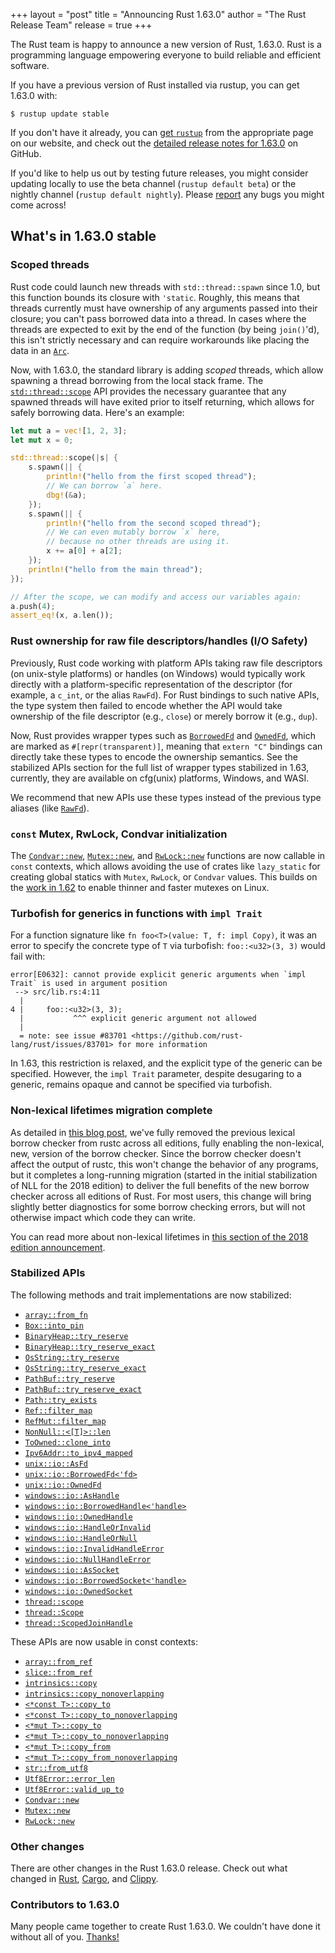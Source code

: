 +++
layout = "post"
title = "Announcing Rust 1.63.0"
author = "The Rust Release Team"
release = true
+++

The Rust team is happy to announce a new version of Rust, 1.63.0. Rust is a programming language
empowering everyone to build reliable and efficient software.

If you have a previous version of Rust installed via rustup, you can get 1.63.0 with:

```console
$ rustup update stable
```

If you don't have it already, you can [get `rustup`][install]
from the appropriate page on our website, and check out the
[detailed release notes for 1.63.0][notes] on GitHub.

If you'd like to help us out by testing future releases, you might consider updating locally to use
the beta channel (`rustup default beta`) or the nightly channel (`rustup default nightly`).
Please [report] any bugs you might come across!

[install]: https://www.rust-lang.org/install.html
[notes]: https://github.com/rust-lang/rust/blob/master/RELEASES.md#version-1630-2022-08-11
[report]: https://github.com/rust-lang/rust/issues/new/choose

## What's in 1.63.0 stable

### Scoped threads

Rust code could launch new threads with `std::thread::spawn` since 1.0, but this
function bounds its closure with `'static`. Roughly, this means that threads
currently must have ownership of any arguments passed into their closure; you
can't pass borrowed data into a thread. In cases where the threads are expected
to exit by the end of the function (by being `join()`'d), this isn't strictly
necessary and can require workarounds like placing the data in an [`Arc`].

Now, with 1.63.0, the standard library is adding *scoped* threads, which allow
spawning a thread borrowing from the local stack frame. The
[`std::thread::scope`] API provides the necessary guarantee that any spawned threads
will have exited prior to itself returning, which allows for safely borrowing
data. Here's an example:

```rust
let mut a = vec![1, 2, 3];
let mut x = 0;

std::thread::scope(|s| {
    s.spawn(|| {
        println!("hello from the first scoped thread");
        // We can borrow `a` here.
        dbg!(&a);
    });
    s.spawn(|| {
        println!("hello from the second scoped thread");
        // We can even mutably borrow `x` here,
        // because no other threads are using it.
        x += a[0] + a[2];
    });
    println!("hello from the main thread");
});

// After the scope, we can modify and access our variables again:
a.push(4);
assert_eq!(x, a.len());
```

[`std::thread::scope`]: https://doc.rust-lang.org/stable/std/thread/fn.scope.html
[`std::thread::spawn`]: https://doc.rust-lang.org/stable/std/thread/fn.spawn.html
[`Arc`]: https://doc.rust-lang.org/stable/std/sync/struct.Arc.html


### Rust ownership for raw file descriptors/handles (I/O Safety)

Previously, Rust code working with platform APIs taking raw file descriptors (on
unix-style platforms) or handles (on Windows) would typically work directly with
a platform-specific representation of the descriptor (for example, a `c_int`, or the alias `RawFd`).
For Rust bindings to such native APIs, the type system then failed to encode
whether the API would take ownership of the file descriptor (e.g., `close`) or
merely borrow it (e.g., `dup`).

Now, Rust provides wrapper types such as [`BorrowedFd`] and [`OwnedFd`], which are marked as
`#[repr(transparent)]`, meaning that `extern "C"` bindings can directly take
these types to encode the ownership semantics. See the stabilized APIs section
for the full list of wrapper types stabilized in 1.63, currently, they are
available on cfg(unix) platforms, Windows, and WASI.

We recommend that new APIs use these types instead of the previous type aliases
(like [`RawFd`]).

[`RawFd`]: https://doc.rust-lang.org/stable/std/os/unix/io/type.RawFd.html
[`BorrowedFd`]: https://doc.rust-lang.org/stable/std/os/unix/io/struct.BorrowedFd.html
[`OwnedFd`]: https://doc.rust-lang.org/stable/std/os/unix/io/struct.OwnedFd.html

### `const` Mutex, RwLock, Condvar initialization

The [`Condvar::new`], [`Mutex::new`], and [`RwLock::new`] functions are now
callable in `const` contexts, which allows avoiding the use of crates like
`lazy_static` for creating global statics with `Mutex`, `RwLock`, or `Condvar`
values. This builds on the [work in 1.62] to enable thinner and faster mutexes
on Linux.

[work in 1.62]: https://blog.rust-lang.org/2022/06/30/Rust-1.62.0.html#thinner-faster-mutexes-on-linux

### Turbofish for generics in functions with `impl Trait`

For a function signature like `fn foo<T>(value: T, f: impl Copy)`, it was an
error to specify the concrete type of `T` via turbofish: `foo::<u32>(3, 3)`
would fail with:

```text
error[E0632]: cannot provide explicit generic arguments when `impl Trait` is used in argument position
 --> src/lib.rs:4:11
  |
4 |     foo::<u32>(3, 3);
  |           ^^^ explicit generic argument not allowed
  |
  = note: see issue #83701 <https://github.com/rust-lang/rust/issues/83701> for more information
```

In 1.63, this restriction is relaxed, and the explicit type of the generic can be specified.
However, the `impl Trait` parameter, despite desugaring to a generic, remains
opaque and cannot be specified via turbofish.

### Non-lexical lifetimes migration complete

As detailed in [this blog post], we've fully removed the previous lexical borrow checker
from rustc across all editions, fully enabling the non-lexical, new, version of the borrow
checker. Since the borrow checker doesn't affect the output of rustc, this won't change
the behavior of any programs, but it completes a long-running migration (started in the
initial stabilization of NLL for the 2018 edition) to deliver the full benefits of the new
borrow checker across all editions of Rust. For most users, this change will bring
slightly better diagnostics for some borrow checking errors, but will not otherwise impact
which code they can write.

You can read more about non-lexical lifetimes in [this section of the 2018 edition announcement][nll].

[this blog post]: https://blog.rust-lang.org/2022/08/05/nll-by-default.html
[nll]: https://blog.rust-lang.org/2018/12/06/Rust-1.31-and-rust-2018.html#non-lexical-lifetimes

### Stabilized APIs

The following methods and trait implementations are now stabilized:

- [`array::from_fn`]
- [`Box::into_pin`]
- [`BinaryHeap::try_reserve`]
- [`BinaryHeap::try_reserve_exact`]
- [`OsString::try_reserve`]
- [`OsString::try_reserve_exact`]
- [`PathBuf::try_reserve`]
- [`PathBuf::try_reserve_exact`]
- [`Path::try_exists`]
- [`Ref::filter_map`]
- [`RefMut::filter_map`]
- [`NonNull::<[T]>::len`][`NonNull::<slice>::len`]
- [`ToOwned::clone_into`]
- [`Ipv6Addr::to_ipv4_mapped`]
- [`unix::io::AsFd`]
- [`unix::io::BorrowedFd<'fd>`]
- [`unix::io::OwnedFd`]
- [`windows::io::AsHandle`]
- [`windows::io::BorrowedHandle<'handle>`]
- [`windows::io::OwnedHandle`]
- [`windows::io::HandleOrInvalid`]
- [`windows::io::HandleOrNull`]
- [`windows::io::InvalidHandleError`]
- [`windows::io::NullHandleError`]
- [`windows::io::AsSocket`]
- [`windows::io::BorrowedSocket<'handle>`]
- [`windows::io::OwnedSocket`]
- [`thread::scope`]
- [`thread::Scope`]
- [`thread::ScopedJoinHandle`]

These APIs are now usable in const contexts:

- [`array::from_ref`]
- [`slice::from_ref`]
- [`intrinsics::copy`]
- [`intrinsics::copy_nonoverlapping`]
- [`<*const T>::copy_to`]
- [`<*const T>::copy_to_nonoverlapping`]
- [`<*mut T>::copy_to`]
- [`<*mut T>::copy_to_nonoverlapping`]
- [`<*mut T>::copy_from`]
- [`<*mut T>::copy_from_nonoverlapping`]
- [`str::from_utf8`]
- [`Utf8Error::error_len`]
- [`Utf8Error::valid_up_to`]
- [`Condvar::new`]
- [`Mutex::new`]
- [`RwLock::new`]

[`array::from_fn`]: https://doc.rust-lang.org/stable/std/array/fn.from_fn.html
[`Box::into_pin`]: https://doc.rust-lang.org/stable/std/boxed/struct.Box.html#method.into_pin
[`BinaryHeap::try_reserve_exact`]: https://doc.rust-lang.org/stable/alloc/collections/binary_heap/struct.BinaryHeap.html#method.try_reserve_exact
[`BinaryHeap::try_reserve`]: https://doc.rust-lang.org/stable/std/collections/struct.BinaryHeap.html#method.try_reserve
[`OsString::try_reserve`]: https://doc.rust-lang.org/stable/std/ffi/struct.OsString.html#method.try_reserve
[`OsString::try_reserve_exact`]: https://doc.rust-lang.org/stable/std/ffi/struct.OsString.html#method.try_reserve_exact
[`PathBuf::try_reserve`]: https://doc.rust-lang.org/stable/std/path/struct.PathBuf.html#method.try_reserve
[`PathBuf::try_reserve_exact`]: https://doc.rust-lang.org/stable/std/path/struct.PathBuf.html#method.try_reserve_exact
[`Path::try_exists`]: https://doc.rust-lang.org/stable/std/path/struct.Path.html#method.try_exists
[`Ref::filter_map`]: https://doc.rust-lang.org/stable/std/cell/struct.Ref.html#method.filter_map
[`RefMut::filter_map`]: https://doc.rust-lang.org/stable/std/cell/struct.RefMut.html#method.filter_map
[`NonNull::<slice>::len`]: https://doc.rust-lang.org/stable/std/ptr/struct.NonNull.html#method.len
[`ToOwned::clone_into`]: https://doc.rust-lang.org/stable/std/borrow/trait.ToOwned.html#method.clone_into
[`Ipv6Addr::to_ipv4_mapped`]: https://doc.rust-lang.org/stable/std/net/struct.Ipv6Addr.html#method.to_ipv4_mapped
[`unix::io::AsFd`]: https://doc.rust-lang.org/stable/std/os/unix/io/trait.AsFd.html
[`unix::io::BorrowedFd<'fd>`]: https://doc.rust-lang.org/stable/std/os/unix/io/struct.BorrowedFd.html
[`unix::io::OwnedFd`]: https://doc.rust-lang.org/stable/std/os/unix/io/struct.OwnedFd.html
[`windows::io::AsHandle`]: https://doc.rust-lang.org/stable/std/os/windows/io/trait.AsHandle.html
[`windows::io::BorrowedHandle<'handle>`]: https://doc.rust-lang.org/stable/std/os/windows/io/struct.BorrowedHandle.html
[`windows::io::OwnedHandle`]: https://doc.rust-lang.org/stable/std/os/windows/io/struct.OwnedHandle.html
[`windows::io::HandleOrInvalid`]: https://doc.rust-lang.org/stable/std/os/windows/io/struct.HandleOrInvalid.html
[`windows::io::HandleOrNull`]: https://doc.rust-lang.org/stable/std/os/windows/io/struct.HandleOrNull.html
[`windows::io::InvalidHandleError`]: https://doc.rust-lang.org/stable/std/os/windows/io/struct.InvalidHandleError.html
[`windows::io::NullHandleError`]: https://doc.rust-lang.org/stable/std/os/windows/io/struct.NullHandleError.html
[`windows::io::AsSocket`]: https://doc.rust-lang.org/stable/std/os/windows/io/trait.AsSocket.html
[`windows::io::BorrowedSocket<'handle>`]: https://doc.rust-lang.org/stable/std/os/windows/io/struct.BorrowedSocket.html
[`windows::io::OwnedSocket`]: https://doc.rust-lang.org/stable/std/os/windows/io/struct.OwnedSocket.html
[`thread::scope`]: https://doc.rust-lang.org/stable/std/thread/fn.scope.html
[`thread::Scope`]: https://doc.rust-lang.org/stable/std/thread/struct.Scope.html
[`thread::ScopedJoinHandle`]: https://doc.rust-lang.org/stable/std/thread/struct.ScopedJoinHandle.html

[`array::from_ref`]: https://doc.rust-lang.org/stable/std/array/fn.from_ref.html
[`slice::from_ref`]: https://doc.rust-lang.org/stable/std/slice/fn.from_ref.html
[`intrinsics::copy`]: https://doc.rust-lang.org/stable/std/intrinsics/fn.copy.html
[`intrinsics::copy_nonoverlapping`]: https://doc.rust-lang.org/stable/std/intrinsics/fn.copy_nonoverlapping.html
[`<*const T>::copy_to`]: https://doc.rust-lang.org/stable/std/primitive.pointer.html#method.copy_to
[`<*const T>::copy_to_nonoverlapping`]: https://doc.rust-lang.org/stable/std/primitive.pointer.html#method.copy_to_nonoverlapping
[`<*mut T>::copy_to`]: https://doc.rust-lang.org/stable/std/primitive.pointer.html#method.copy_to-1
[`<*mut T>::copy_to_nonoverlapping`]: https://doc.rust-lang.org/stable/std/primitive.pointer.html#method.copy_to_nonoverlapping-1
[`<*mut T>::copy_from`]: https://doc.rust-lang.org/stable/std/primitive.pointer.html#method.copy_from
[`<*mut T>::copy_from_nonoverlapping`]: https://doc.rust-lang.org/stable/std/primitive.pointer.html#method.copy_from_nonoverlapping
[`str::from_utf8`]: https://doc.rust-lang.org/stable/std/str/fn.from_utf8.html
[`Utf8Error::error_len`]: https://doc.rust-lang.org/stable/std/str/struct.Utf8Error.html#method.error_len
[`Utf8Error::valid_up_to`]: https://doc.rust-lang.org/stable/std/str/struct.Utf8Error.html#method.valid_up_to
[`Condvar::new`]: https://doc.rust-lang.org/stable/std/sync/struct.Condvar.html#method.new
[`Mutex::new`]: https://doc.rust-lang.org/stable/std/sync/struct.Mutex.html#method.new
[`RwLock::new`]: https://doc.rust-lang.org/stable/std/sync/struct.RwLock.html#method.new


### Other changes

There are other changes in the Rust 1.63.0 release. Check out what changed in
[Rust](https://github.com/rust-lang/rust/blob/stable/RELEASES.md#version-1630-2022-08-11),
[Cargo](https://doc.rust-lang.org/nightly/cargo/CHANGELOG.html#cargo-163-2022-08-11),
and [Clippy](https://github.com/rust-lang/rust-clippy/blob/master/CHANGELOG.md#rust-163).

### Contributors to 1.63.0

Many people came together to create Rust 1.63.0.
We couldn't have done it without all of you.
[Thanks!](https://thanks.rust-lang.org/rust/1.63.0/)
